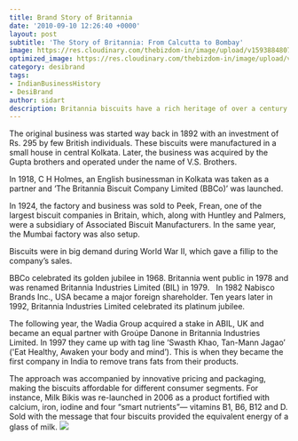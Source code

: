 ```yaml
---
title: Brand Story of Britannia
date: '2010-09-10 12:26:40 +0000'
layout: post
subtitle: 'The Story of Britannia: From Calcutta to Bombay'
image: https://res.cloudinary.com/thebizdom-in/image/upload/v1593884807/Britannia_pqrudx.png
optimized_image: https://res.cloudinary.com/thebizdom-in/image/upload/v1593884807/Britannia_pqrudx.png
category: desibrand
tags:
- IndianBusinessHistory
- DesiBrand
author: sidart
description: Britannia biscuits have a rich heritage of over a century.
---
```


The original business was started way back in 1892 with an investment of Rs. 295 by few British individuals. These biscuits were manufactured in a small house in central Kolkata. 
Later, the business was acquired by the Gupta brothers and operated under the name of V.S. Brothers. 

In 1918, C H Holmes, an English businessman in Kolkata was taken as a partner and ‘The Britannia Biscuit Company Limited (BBCo)’ was launched. 

In 1924, the factory and business was sold to Peek, Frean, one of the largest biscuit companies in Britain, which, along with Huntley and Palmers, were a subsidiary  of Associated Biscuit Manufacturers. In the same year, the Mumbai factory was also setup. 

Biscuits were in big demand during World War II, which gave a fillip to the company’s sales. 

BBCo celebrated its golden jubilee in 1968. Britannia went public in 1978 and was renamed Britannia Industries Limited (BIL) in 1979.  
In 1982 Nabisco Brands Inc., USA became a major foreign shareholder. Ten years later in 1992, Britannia Industries Limited celebrated its platinum jubilee. 

The following year, the Wadia Group acquired a stake in ABIL, UK and became an equal partner with Groúpe Danone in Britannia Industries Limited. In 1997 they came up with tag line ‘Swasth Khao, Tan-Mann Jagao’ ('Eat Healthy, Awaken your body and mind’). This is when they became the first company in India to remove trans fats from their products.

The approach was accompanied by innovative pricing and packaging, making the biscuits affordable for different consumer segments. For instance, Milk Bikis was re-launched in 2006 as a product fortified with calcium, iron, iodine and four “smart
nutrients”— vitamins B1, B6, B12 and D. Sold with the message that four biscuits provided the equivalent energy of a glass of milk.
![](https://res.cloudinary.com/thebizdom-in/image/upload/v1594831441/0f34f1da-76e3-4972-bc04-b68cf92ecc49_cmpwkq.jpg)
